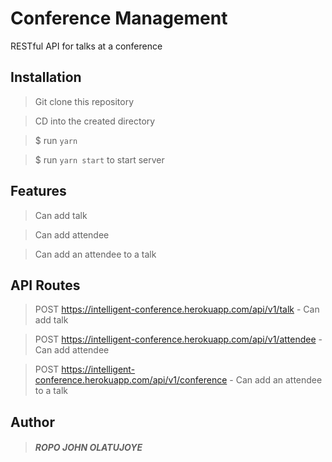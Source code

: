 # Conference Management

RESTful API for talks at a conference 

## Installation
 > Git clone this repository

 > CD into the created directory

 > $ run `yarn`

 > $ run `yarn start` to start server

## Features
 > Can add talk

 > Can add attendee

 > Can add an attendee to a talk

## API Routes
 > POST https://intelligent-conference.herokuapp.com/api/v1/talk - Can add talk

 > POST https://intelligent-conference.herokuapp.com/api/v1/attendee - Can add attendee

 > POST https://intelligent-conference.herokuapp.com/api/v1/conference - Can add an attendee to a talk

## Author

> ##### ROPO JOHN OLATUJOYE 